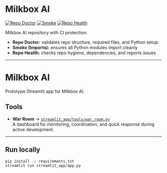 # Milkbox AI

[![Repo Doctor](https://github.com/swanepoelchristo/milkbox-ai/actions/workflows/repo_doctor.yml/badge.svg)](../../actions/workflows/repo_doctor.yml)
[![Smoke](https://github.com/swanepoelchristo/milkbox-ai/actions/workflows/smoke.yml/badge.svg)](../../actions/workflows/smoke.yml)
[![Repo Health](https://github.com/swanepoelchristo/milkbox-ai/actions/workflows/health.yml/badge.svg)](../../actions/workflows/health.yml)

Milkbox AI repository with CI protection:
- **Repo Doctor:** validates repo structure, required files, and Python setup  
- **Smoke (Imports):** ensures all Python modules import cleanly  
- **Repo Health:** checks repo hygiene, dependencies, and reports issues  

---

# Milkbox AI  

Prototype Streamlit app for Milkbox AI.  

## Tools
- **War Room** → [`streamlit_app/tools/war_room.py`](streamlit_app/tools/war_room.py)  
  A dashboard for monitoring, coordination, and quick response during active development.  

---

## Run locally
```bash
pip install -r requirements.txt
streamlit run streamlit_app/app.py
